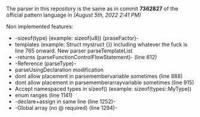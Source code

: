 The parser in this repository is the same as in commit **7362827** of the official pattern language in *(August 5th, 2022 2:41 PM)*


Non implemented features:
 * -sizeof(type) (example: sizeof(u8)) (praseFactor)-
 * templates (example: Struct<T> mystruct {}) including whatever the fuck is line 765 onward. New parser parseTemplateList
 * -returns (parseFunctionControlFlowStatement)- (line 612)
 * -Reference (parseType)-
 * parseUsingDeclaration modification
 * dont allow placement in parsemembervariable sometimes (line 888)
 * dont allow placement in parsememberarrayvariable sometimes (line 915)
 * Accept namespaced types in sizeof() (example: sizeof(types::MyType))
 * enum ranges (line 1141)
 * -declare+assign in same line (line 1252)-
 * -Global array (no @ required) (line 1294)-
 